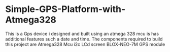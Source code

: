 # Simple-GPS-Platform-with-Atmega328
This is a Gps device i designed and built using an atmega 328 mcu is has additional features such a date and time.
The components required to build this project are
Atmega328 Mcu
i2c LCd screen
BLOX-NEO-7M GPS module
